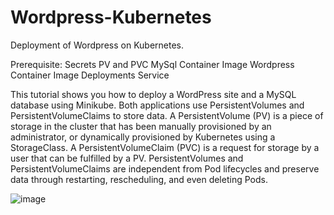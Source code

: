 # Wordpress-Kubernetes

Deployment of Wordpress on Kubernetes.

Prerequisite:
Secrets
PV and PVC
MySql Container Image
Wordpress Container Image
Deployments
Service

This tutorial shows you how to deploy a WordPress site and a MySQL database using Minikube. Both applications use PersistentVolumes and PersistentVolumeClaims to store data.
A PersistentVolume (PV) is a piece of storage in the cluster that has been manually provisioned by an administrator, or dynamically provisioned by Kubernetes using a StorageClass. A PersistentVolumeClaim (PVC) is a request for storage by a user that can be fulfilled by a PV. PersistentVolumes and PersistentVolumeClaims are independent from Pod lifecycles and preserve data through restarting, rescheduling, and even deleting Pods.

![image](https://user-images.githubusercontent.com/61797840/128000922-a932dc5f-0ba9-4630-adfb-8fd37274862b.png)
